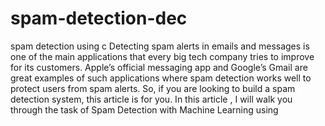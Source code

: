# spam-detection-dec
spam detection using c
Detecting spam alerts in emails and messages is one of the main applications that every big tech company tries to improve for its customers. 
Apple’s official messaging app and Google’s Gmail are great examples of such applications where spam detection works well to protect users
from spam alerts. So, if you are looking to build a spam detection system, this article is for you. In this article
, I will walk you through the task of Spam Detection with Machine Learning using


